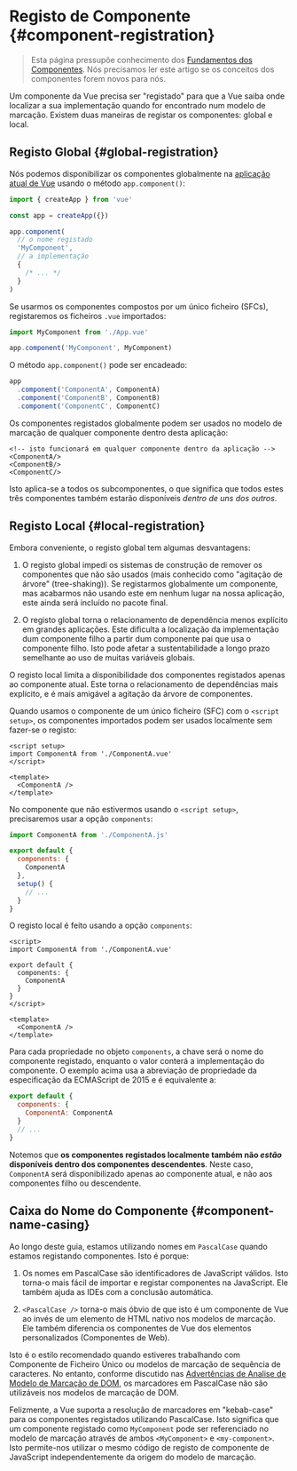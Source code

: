 # Registo de Componente {#component-registration}

> Esta página pressupõe conhecimento dos [Fundamentos dos Componentes](/guide/essentials/component-basics). Nós precisamos ler este artigo se os conceitos dos componentes forem novos para nós.

<VueSchoolLink href="https://vueschool.io/lessons/vue-3-global-vs-local-vue-components" title="Aula Grátis de Registo de Componente de Vue.js"/>

Um componente da Vue precisa ser "registado" para que a Vue saiba onde localizar a sua implementação quando for encontrado num modelo de marcação. Existem duas maneiras de registar os componentes: global e local.

## Registo Global {#global-registration}

Nós podemos disponibilizar os componentes globalmente na [aplicação atual de Vue](/guide/essentials/application) usando o método `app.component()`:

```js
import { createApp } from 'vue'

const app = createApp({})

app.component(
  // o nome registado
  'MyComponent',
  // a implementação
  {
    /* ... */
  }
)
```

Se usarmos os componentes compostos por um único ficheiro (SFCs), registaremos os ficheiros `.vue` importados:

```js
import MyComponent from './App.vue'

app.component('MyComponent', MyComponent)
```

O método `app.component()` pode ser encadeado:

```js
app
  .component('ComponentA', ComponentA)
  .component('ComponentB', ComponentB)
  .component('ComponentC', ComponentC)
```

Os componentes registados globalmente podem ser usados no modelo de marcação de qualquer componente dentro desta aplicação:

```vue-html
<!-- isto funcionará em qualquer componente dentro da aplicação -->
<ComponentA/>
<ComponentB/>
<ComponentC/>
```

Isto aplica-se a todos os subcomponentes, o que significa que todos estes três componentes também estarão disponíveis _dentro de uns dos outros_.

## Registo Local {#local-registration}

Embora conveniente, o registo global tem algumas desvantagens:

1. O registo global impedi os sistemas de construção de remover os componentes que não são usados (mais conhecido como "agitação de árvore" (tree-shaking)). Se registarmos globalmente um componente, mas acabarmos não usando este em nenhum lugar na nossa aplicação, este ainda será incluído no pacote final.

2. O registo global torna o relacionamento de dependência menos explícito em grandes aplicações. Este dificulta a localização da implementação dum componente filho a partir dum componente pai que usa o componente filho. Isto pode afetar a sustentabilidade a longo prazo semelhante ao uso de muitas variáveis globais.

O registo local limita a disponibilidade dos componentes registados apenas ao componente atual. Este torna o relacionamento de dependências mais explícito, e é mais amigável a agitação da árvore de componentes.

<div class="composition-api">

Quando usamos o componente de um único ficheiro (SFC) com o `<script setup>`, os componentes importados podem ser usados localmente sem fazer-se o registo:

```vue
<script setup>
import ComponentA from './ComponentA.vue'
</script>

<template>
  <ComponentA />
</template>
```

No componente que não estivermos usando o `<script setup>`, precisaremos usar a opção `components`:

```js
import ComponentA from './ComponentA.js'

export default {
  components: {
    ComponentA
  },
  setup() {
    // ...
  }
}
```

</div>
<div class="options-api">

O registo local é feito usando a opção `components`:

```vue
<script>
import ComponentA from './ComponentA.vue'

export default {
  components: {
    ComponentA
  }
}
</script>

<template>
  <ComponentA />
</template>
```

</div>

Para cada propriedade no objeto `components`, a chave será o nome do componente registado, enquanto o valor conterá a implementação do componente. O exemplo acima usa a abreviação de propriedade da especificação da ECMAScript de 2015 e é equivalente a:

```js
export default {
  components: {
    ComponentA: ComponentA
  }
  // ...
}
```

Notemos que **os componentes registados localmente também não _estão_ disponíveis dentro dos componentes descendentes**. Neste caso, `ComponentA` será disponibilizado apenas ao componente atual, e não aos componentes filho ou descendente.

## Caixa do Nome do Componente {#component-name-casing}

Ao longo deste guia, estamos utilizando nomes em `PascalCase` quando estamos registando componentes. Isto é porque:

1. Os nomes em PascalCase são identificadores de JavaScript válidos. Isto torna-o mais fácil de importar e registar componentes na JavaScript. Ele também ajuda as IDEs com a conclusão automática.

2. `<PascalCase />` torna-o mais óbvio de que isto é um componente de Vue ao invés de um elemento de HTML nativo nos modelos de marcação. Ele também diferencia os componentes de Vue dos elementos personalizados (Componentes de Web).

Isto é o estilo recomendado quando estiveres trabalhando com Componente de Ficheiro Único ou modelos de marcação de sequência de caracteres. No entanto, conforme discutido nas [Advertências de Analise de Modelo de Marcação de DOM](/guide/essentials/component-basics#advertências-de-analise-de-modelo-de-marcação-de-dom), os marcadores em PascalCase não são utilizáveis nos modelos de marcação de DOM.

Felizmente, a Vue suporta a resolução de marcadores em "kebab-case" para os componentes registados utilizando PascalCase. Isto significa que um componente registado como `MyComponent` pode ser referenciado no modelo de marcação através de ambos `<MyComponent>` e `<my-component>`. Isto permite-nos utilizar o mesmo código de registo de componente de JavaScript independentemente da origem do modelo de marcação.
